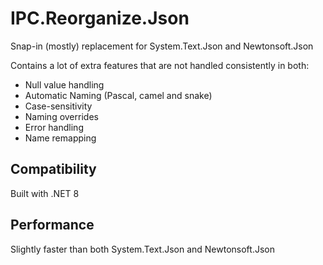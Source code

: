 # IPC.Reorganize.Json

Snap-in (mostly) replacement for System.Text.Json and Newtonsoft.Json

Contains a lot of extra features that are not handled consistently in both:
 - Null value handling
 - Automatic Naming (Pascal, camel and snake)
 - Case-sensitivity
 - Naming overrides
 - Error handling
 - Name remapping

## Compatibility

Built with .NET 8

## Performance

Slightly faster than both System.Text.Json and Newtonsoft.Json


